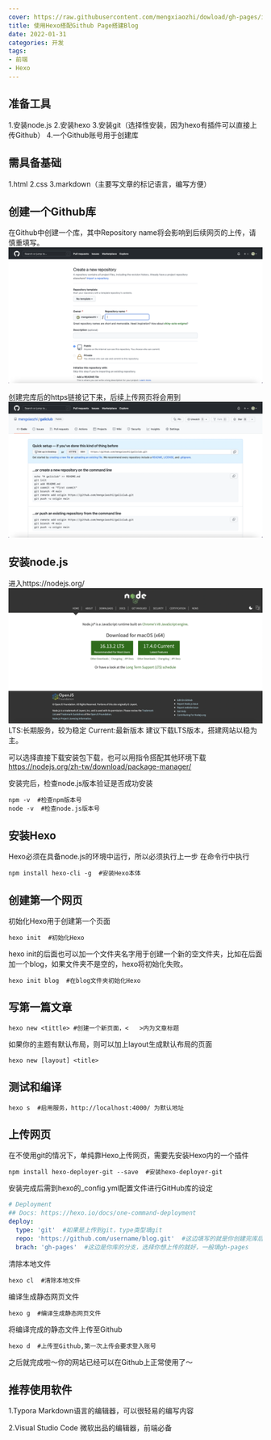 ```yaml
---
cover: https://raw.githubusercontent.com/mengxiaozhi/dowload/gh-pages/image/1*zGn8GFhpCNdbO3wSvJO2JQ.jpeg
title: 使用Hexo搭配Github Page搭建Blog
date: 2022-01-31
categories: 开发
tags:
- 前端
- Hexo
---
```

## 准备工具
1.安装node.js
2.安装hexo
3.安装git（选择性安装，因为hexo有插件可以直接上传Github）
4.一个Github账号用于创建库

## 需具备基础
1.html
2.css
3.markdown（主要写文章的标记语言，编写方便）

## 创建一个Github库
在Github中创建一个库，其中Repository name将会影响到后续网页的上传，请慎重填写。
![](https://raw.githubusercontent.com/mengxiaozhi/dowload/gh-pages/image/Screen%20Shot%202022-01-31%20at%206.37.25%20PM.png)

创建完库后的https链接记下来，后续上传网页将会用到
![](https://raw.githubusercontent.com/mengxiaozhi/dowload/gh-pages/image/Screen%20Shot%202022-01-31%20at%206.37.36%20PM.png)


## 安装node.js
进入https://nodejs.org/
![](https://raw.githubusercontent.com/mengxiaozhi/dowload/gh-pages/image/Screen%20Shot%202022-01-31%20at%203.02.20%20PM.png)
LTS:长期服务，较为稳定
Current:最新版本
建议下载LTS版本，搭建网站以稳为主。

可以选择直接下载安装包下载，也可以用指令搭配其他环境下载
https://nodejs.org/zh-tw/download/package-manager/

安装完后，检查node.js版本验证是否成功安装
```
npm -v  #检查npm版本号
node -v  #检查node.js版本号
```

## 安装Hexo
Hexo必须在具备node.js的环境中运行，所以必须执行上一步
在命令行中执行
```
npm install hexo-cli -g  #安装Hexo本体
```

## 创建第一个网页
初始化Hexo用于创建第一个页面
```
hexo init  #初始化Hexo
```
hexo init的后面也可以加一个文件夹名字用于创建一个新的空文件夹，比如在后面加一个blog，如果文件夹不是空的，hexo将初始化失败。
```
hexo init blog  #在blog文件夹初始化Hexo
```
## 写第一篇文章
```
hexo new <tittle> #创建一个新页面，<   >内为文章标题
```
如果你的主题有默认布局，则可以加上layout生成默认布局的页面
```
hexo new [layout] <title>
```
## 测试和编译
```
hexo s  #启用服务，http://localhost:4000/ 为默认地址
```
## 上传网页
在不使用git的情况下，单纯靠Hexo上传网页，需要先安装Hexo内的一个插件
```
npm install hexo-deployer-git --save  #安装hexo-deployer-git
```
安装完成后需到hexo的_config.yml配置文件进行GitHub库的设定
```yml
# Deployment
## Docs: https://hexo.io/docs/one-command-deployment
deploy:
  type: 'git'  #如果是上传到git，type类型填git
  repo: 'https://github.com/username/blog.git'  #这边填写的就是你创建完库后的http链接，直接复制粘贴即可。username填你的名字，blog是你的库，如果你的库就是你的名字则不需要username后面的内容，但最后都加.git
  brach: 'gh-pages'  #这边是你库的分支，选择你想上传的就好，一般填gh-pages
```
清除本地文件
```
hexo cl  #清除本地文件
```
编译生成静态网页文件
```
hexo g  #编译生成静态网页文件
```
将编译完成的静态文件上传至Github
```
hexo d  #上传至Github,第一次上传会要求登入账号
```
之后就完成啦～你的网站已经可以在Github上正常使用了～
## 推荐使用软件
1.Typora
Markdown语言的编辑器，可以很轻易的编写内容

2.Visual Studio Code
微软出品的编辑器，前端必备

